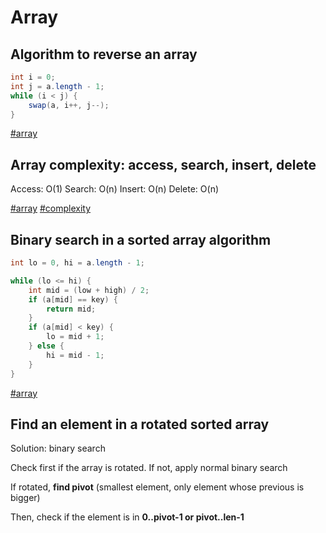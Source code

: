 # Array

## Algorithm to reverse an array

```java
int i = 0;
int j = a.length - 1;
while (i < j) {
	swap(a, i++, j--);
}
```

[#array](array.md)

## Array complexity: access, search, insert, delete

Access: O(1)
Search: O(n)
Insert: O(n)
Delete: O(n)

[#array](array.md) [#complexity](complexity.md)

## Binary search in a sorted array algorithm

```java
int lo = 0, hi = a.length - 1;

while (lo <= hi) {
	int mid = (low + high) / 2;
	if (a[mid] == key) {
		return mid;
	}
	if (a[mid] < key) {
		lo = mid + 1;
	} else {
		hi = mid - 1;
	}
}
```

[#array](array.md)

## Find an element in a rotated sorted array

Solution: binary search

Check first if the array is rotated. If not, apply normal binary search

If rotated, **find pivot** (smallest element, only element whose previous is bigger)

Then, check if the element is in **0..pivot-1 or pivot..len-1**